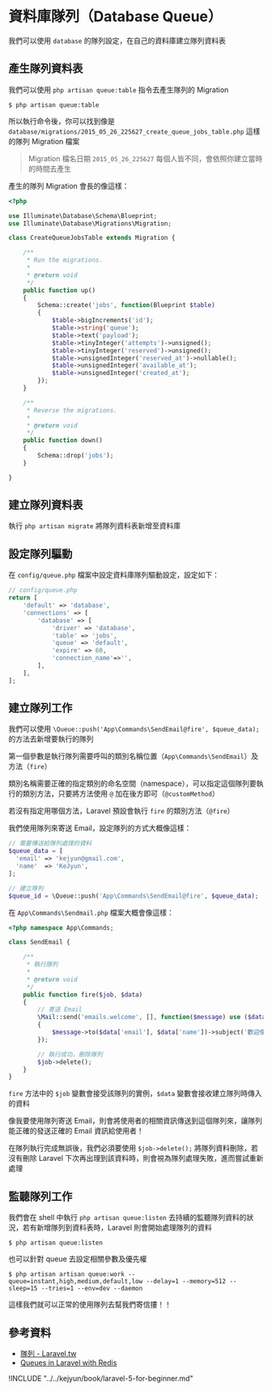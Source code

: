 # 資料庫隊列（Database Queue）

我們可以使用 `database` 的隊列設定，在自己的資料庫建立隊列資料表

## 產生隊列資料表

我們可以使用 `php artisan queue:table` 指令去產生隊列的 Migration

```shell
$ php artisan queue:table
```

所以執行命令後，你可以找到像是 `database/migrations/2015_05_26_225627_create_queue_jobs_table.php` 這樣的隊列 Migration 檔案

> Migration 檔名日期 `2015_05_26_225627` 每個人皆不同，會依照你建立當時的時間去產生


產生的隊列 Migration 會長的像這樣：


```php
<?php

use Illuminate\Database\Schema\Blueprint;
use Illuminate\Database\Migrations\Migration;

class CreateQueueJobsTable extends Migration {

    /**
     * Run the migrations.
     *
     * @return void
     */
    public function up()
    {
        Schema::create('jobs', function(Blueprint $table)
        {
            $table->bigIncrements('id');
            $table->string('queue');
            $table->text('payload');
            $table->tinyInteger('attempts')->unsigned();
            $table->tinyInteger('reserved')->unsigned();
            $table->unsignedInteger('reserved_at')->nullable();
            $table->unsignedInteger('available_at');
            $table->unsignedInteger('created_at');
        });
    }

    /**
     * Reverse the migrations.
     *
     * @return void
     */
    public function down()
    {
        Schema::drop('jobs');
    }

}
```

## 建立隊列資料表

執行 `php artisan migrate` 將隊列資料表新增至資料庫

## 設定隊列驅動

在 `config/queue.php` 檔案中設定資料庫隊列驅動設定，設定如下：

```php
// config/queue.php
return [
    'default' => 'database',
    'connections' => [
        'database' => [
            'driver' => 'database',
            'table' => 'jobs',
            'queue' => 'default',
            'expire' => 60,
            'connection_name'=>'',
        ],
    ],
];
```


## 建立隊列工作

我們可以使用 `\Queue::push('App\Commands\SendEmail@fire', $queue_data);` 的方法去新增要執行的隊列

第一個參數是執行隊列需要呼叫的類別名稱位置（`App\Commands\SendEmail`）及方法（`fire`）

類別名稱需要正確的指定類別的命名空間（namespace），可以指定這個隊列要執行的類別方法，只要將方法使用 `@` 加在後方即可（`@customMethod`）

若沒有指定用哪個方法，Laravel 預設會執行 `fire` 的類別方法（`@fire`）

我們使用隊列來寄送 Email，設定隊列的方式大概像這樣：

```php
// 需要傳送給隊列處理的資料
$queue_data = [
  'email' => 'kejyun@gmail.com',
  'name'  => 'KeJyun',
];

// 建立隊列
$queue_id = \Queue::push('App\Commands\SendEmail@fire', $queue_data);
```

在 `App\Commands\Sendmail.php` 檔案大概會像這樣：

```php
<?php namespace App\Commands;

class SendEmail {

    /**
     * 執行隊列
     *
     * @return void
     */
    public function fire($job, $data)
    {
        // 寄送 Email
        \Mail::send('emails.welcome', [], function($message) use ($data)
        {
            $message->to($data['email'], $data['name'])->subject('歡迎使用 Laravel 5 資料庫隊列寄送 Email!!!');
        });

        // 執行成功，刪除隊列
        $job->delete();
    }
}
```

`fire` 方法中的 `$job` 變數會接受該隊列的實例，`$data` 變數會接收建立隊列時傳入的資料

像我要使用隊列寄送 Email，則會將使用者的相關資訊傳送到這個隊列來，讓隊列能正確的發送正確的 Email 資訊給使用者！

在隊列執行完成無誤後，我們必須要使用 `$job->delete();` 將隊列資料刪除，若沒有刪除 Laravel 下次再出理到該資料時，則會視為隊列處理失敗，進而嘗試重新處理


## 監聽隊列工作

我們會在 shell 中執行 `php artisan queue:listen` 去持續的監聽隊列資料的狀況，若有新增隊列到資料表時，Laravel 則會開始處理隊列的資料

```shell
$ php artisan queue:listen
```

也可以針對 queue 去設定相關參數及優先權

```shell
$ php artisan artisan queue:work --queue=instant,high,medium,default,low --delay=1 --memory=512 --sleep=15 --tries=1 --env=dev --daemon
```



這樣我們就可以正常的使用隊列去幫我們寄信摟！！

## 參考資料
* [隊列 - Laravel.tw](http://laravel.tw/docs/5.0/queues)
* [Queues in Laravel with Redis](https://www.youtube.com/watch?v=dsp_l65W8ck)


!INCLUDE "../../kejyun/book/laravel-5-for-beginner.md"
